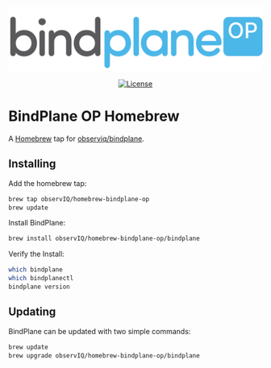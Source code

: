 <p align="center"><img src="assets/bindplaneop.png?raw=true"></p>

<center>

[![License](https://img.shields.io/badge/License-Apache_2.0-blue.svg)](https://opensource.org/licenses/Apache-2.0)

</center>

# BindPlane OP Homebrew

A [Homebrew](https://brew.sh/) tap for [observiq/bindplane](https://github.com/observIQ/bindplane-op).

## Installing


Add the homebrew tap:

```bash
brew tap observIQ/homebrew-bindplane-op
brew update
```

Install BindPlane:

```bash
brew install observIQ/homebrew-bindplane-op/bindplane
```

Verify the Install:

```bash
which bindplane
which bindplanectl
bindplane version
```

## Updating

BindPlane can be updated with two simple commands:

```bash
brew update
brew upgrade observIQ/homebrew-bindplane-op/bindplane
```
